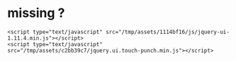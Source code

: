 # missing ? #

	<script type="text/javascript" src="/tmp/assets/1114bf16/js/jquery-ui-1.11.4.min.js"></script>
	<script type="text/javascript" src="/tmp/assets/c2bb39c7/jquery.ui.touch-punch.min.js"></script>
